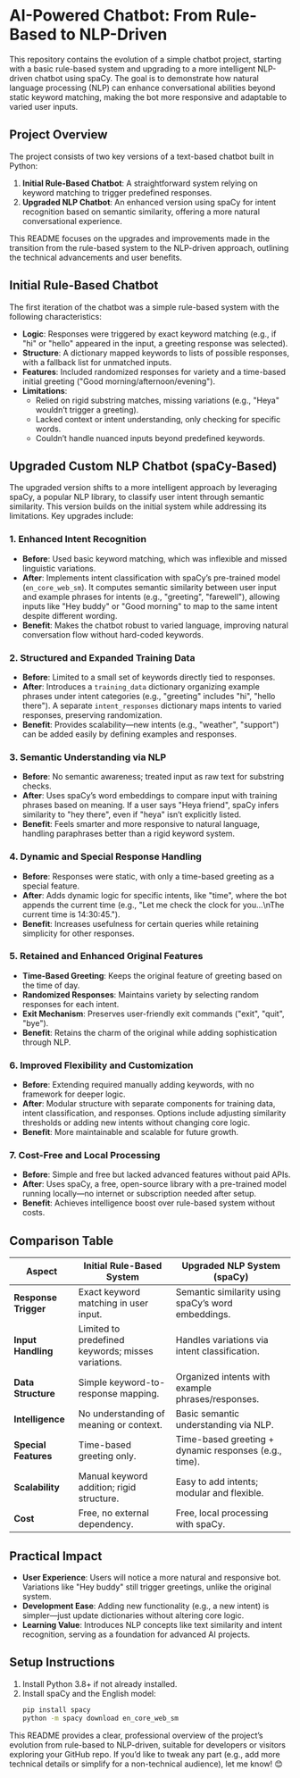 # AI-Powered Chatbot: From Rule-Based to NLP-Driven

This repository contains the evolution of a simple chatbot project, starting with a basic rule-based system and upgrading to a more intelligent NLP-driven chatbot using spaCy. The goal is to demonstrate how natural language processing (NLP) can enhance conversational abilities beyond static keyword matching, making the bot more responsive and adaptable to varied user inputs.

## Project Overview

The project consists of two key versions of a text-based chatbot built in Python:
1. **Initial Rule-Based Chatbot**: A straightforward system relying on keyword matching to trigger predefined responses.
2. **Upgraded NLP Chatbot**: An enhanced version using spaCy for intent recognition based on semantic similarity, offering a more natural conversational experience.

This README focuses on the upgrades and improvements made in the transition from the rule-based system to the NLP-driven approach, outlining the technical advancements and user benefits.

## Initial Rule-Based Chatbot

The first iteration of the chatbot was a simple rule-based system with the following characteristics:
- **Logic**: Responses were triggered by exact keyword matching (e.g., if "hi" or "hello" appeared in the input, a greeting response was selected).
- **Structure**: A dictionary mapped keywords to lists of possible responses, with a fallback list for unmatched inputs.
- **Features**: Included randomized responses for variety and a time-based initial greeting ("Good morning/afternoon/evening").
- **Limitations**:
  - Relied on rigid substring matches, missing variations (e.g., "Heya" wouldn’t trigger a greeting).
  - Lacked context or intent understanding, only checking for specific words.
  - Couldn’t handle nuanced inputs beyond predefined keywords.

## Upgraded Custom NLP Chatbot (spaCy-Based)

The upgraded version shifts to a more intelligent approach by leveraging spaCy, a popular NLP library, to classify user intent through semantic similarity. This version builds on the initial system while addressing its limitations. Key upgrades include:

### 1. Enhanced Intent Recognition
- **Before**: Used basic keyword matching, which was inflexible and missed linguistic variations.
- **After**: Implements intent classification with spaCy’s pre-trained model (`en_core_web_sm`). It computes semantic similarity between user input and example phrases for intents (e.g., "greeting", "farewell"), allowing inputs like "Hey buddy" or "Good morning" to map to the same intent despite different wording.
- **Benefit**: Makes the chatbot robust to varied language, improving natural conversation flow without hard-coded keywords.

### 2. Structured and Expanded Training Data
- **Before**: Limited to a small set of keywords directly tied to responses.
- **After**: Introduces a `training_data` dictionary organizing example phrases under intent categories (e.g., "greeting" includes "hi", "hello there"). A separate `intent_responses` dictionary maps intents to varied responses, preserving randomization.
- **Benefit**: Provides scalability—new intents (e.g., "weather", "support") can be added easily by defining examples and responses.

### 3. Semantic Understanding via NLP
- **Before**: No semantic awareness; treated input as raw text for substring checks.
- **After**: Uses spaCy’s word embeddings to compare input with training phrases based on meaning. If a user says "Heya friend", spaCy infers similarity to "hey there", even if "heya" isn’t explicitly listed.
- **Benefit**: Feels smarter and more responsive to natural language, handling paraphrases better than a rigid keyword system.

### 4. Dynamic and Special Response Handling
- **Before**: Responses were static, with only a time-based greeting as a special feature.
- **After**: Adds dynamic logic for specific intents, like "time", where the bot appends the current time (e.g., "Let me check the clock for you...\nThe current time is 14:30:45.").
- **Benefit**: Increases usefulness for certain queries while retaining simplicity for other responses.

### 5. Retained and Enhanced Original Features
- **Time-Based Greeting**: Keeps the original feature of greeting based on the time of day.
- **Randomized Responses**: Maintains variety by selecting random responses for each intent.
- **Exit Mechanism**: Preserves user-friendly exit commands ("exit", "quit", "bye").
- **Benefit**: Retains the charm of the original while adding sophistication through NLP.

### 6. Improved Flexibility and Customization
- **Before**: Extending required manually adding keywords, with no framework for deeper logic.
- **After**: Modular structure with separate components for training data, intent classification, and responses. Options include adjusting similarity thresholds or adding new intents without changing core logic.
- **Benefit**: More maintainable and scalable for future growth.

### 7. Cost-Free and Local Processing
- **Before**: Simple and free but lacked advanced features without paid APIs.
- **After**: Uses spaCy, a free, open-source library with a pre-trained model running locally—no internet or subscription needed after setup.
- **Benefit**: Achieves intelligence boost over rule-based system without costs.

## Comparison Table

| **Aspect**                | **Initial Rule-Based System**                       | **Upgraded NLP System (spaCy)**                       |
|---------------------------|-----------------------------------------------------|------------------------------------------------------|
| **Response Trigger**      | Exact keyword matching in user input.              | Semantic similarity using spaCy’s word embeddings.   |
| **Input Handling**        | Limited to predefined keywords; misses variations. | Handles variations via intent classification.        |
| **Data Structure**        | Simple keyword-to-response mapping.                | Organized intents with example phrases/responses.    |
| **Intelligence**          | No understanding of meaning or context.            | Basic semantic understanding via NLP.               |
| **Special Features**      | Time-based greeting only.                          | Time-based greeting + dynamic responses (e.g., time).|
| **Scalability**           | Manual keyword addition; rigid structure.          | Easy to add intents; modular and flexible.          |
| **Cost**                  | Free, no external dependency.                      | Free, local processing with spaCy.                  |

## Practical Impact
- **User Experience**: Users will notice a more natural and responsive bot. Variations like "Hey buddy" still trigger greetings, unlike the original system.
- **Development Ease**: Adding new functionality (e.g., a new intent) is simpler—just update dictionaries without altering core logic.
- **Learning Value**: Introduces NLP concepts like text similarity and intent recognition, serving as a foundation for advanced AI projects.

## Setup Instructions
1. Install Python 3.8+ if not already installed.
2. Install spaCy and the English model:
   ```bash
   pip install spacy
   python -m spacy download en_core_web_sm

This README provides a clear, professional overview of the project’s evolution from rule-based to NLP-driven, suitable for developers or visitors exploring your GitHub repo. If you’d like to tweak any part (e.g., add more technical details or simplify for a non-technical audience), let me know! 😊
